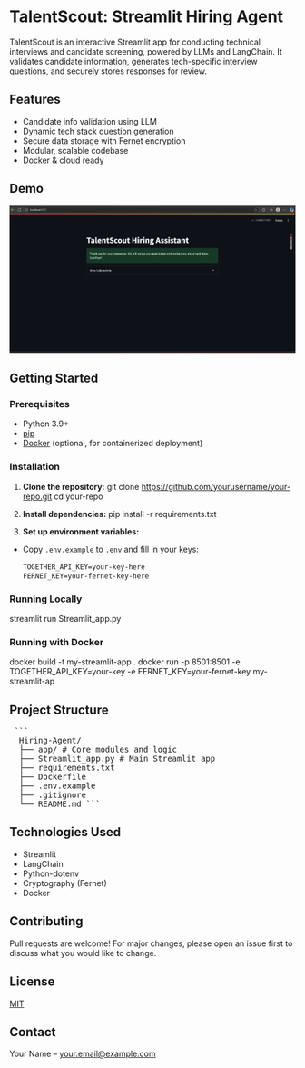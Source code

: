 # TalentScout: Streamlit Hiring Agent

TalentScout is an interactive Streamlit app for conducting technical interviews and candidate screening, powered by LLMs and LangChain. It validates candidate information, generates tech-specific interview questions, and securely stores responses for review.

## Features

- Candidate info validation using LLM
- Dynamic tech stack question generation
- Secure data storage with Fernet encryption
- Modular, scalable codebase
- Docker & cloud ready

## Demo

![screenshot](image.png) <!-- Add a screenshot of your app here -->

## Getting Started

### Prerequisites

- Python 3.9+
- [pip](https://pip.pypa.io/en/stable/)
- [Docker](https://docs.docker.com/get-docker/) (optional, for containerized deployment)

### Installation

1. **Clone the repository:**
git clone https://github.com/yourusername/your-repo.git
cd your-repo

2. **Install dependencies:**
pip install -r requirements.txt

3. **Set up environment variables:**
- Copy `.env.example` to `.env` and fill in your keys:
  ```
  TOGETHER_API_KEY=your-key-here
  FERNET_KEY=your-fernet-key-here
  ```

### Running Locally

streamlit run Streamlit_app.py


### Running with Docker

docker build -t my-streamlit-app .
docker run -p 8501:8501
-e TOGETHER_API_KEY=your-key
-e FERNET_KEY=your-fernet-key
my-streamlit-ap

## Project Structure

<pre> ``` 
  Hiring-Agent/ 
  ├── app/ # Core modules and logic 
  ├── Streamlit_app.py # Main Streamlit app 
  ├── requirements.txt 
  ├── Dockerfile 
  ├── .env.example 
  ├── .gitignore 
  └── README.md ``` </pre>



## Technologies Used

- Streamlit
- LangChain
- Python-dotenv
- Cryptography (Fernet)
- Docker

## Contributing

Pull requests are welcome! For major changes, please open an issue first to discuss what you would like to change.

## License

[MIT](LICENSE)

## Contact

Your Name – [your.email@example.com](mailto:your.email@example.com)
